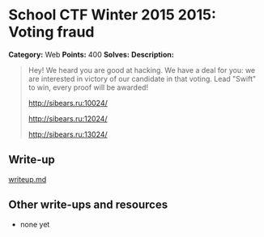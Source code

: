 # School CTF Winter 2015 2015: Voting fraud

**Category:** Web
**Points:** 400
**Solves:** 
**Description:**

> Hey! We heard you are good at hacking. We have a deal for you: we are interested in victory of our candidate in that voting. Lead "Swift" to win, every proof will be awarded!
> 
> <http://sibears.ru:10024/>
> 
> 
> <http://sibears.ru:12024/>
> 
> 
> <http://sibears.ru:13024/>


## Write-up

[writeup.md](./writeup.md)

## Other write-ups and resources

* none yet
